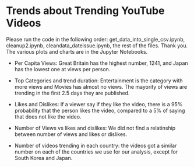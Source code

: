 # Trends about Trending YouTube Videos

Please run the code in the following order: get_data_into_single_csv.ipynb, cleanup2.ipynb, cleandata_dateissue.ipynb, the rest of the files. Thank you. The various plots and charts are in the Jupyter Notebooks. 

- Per Capita Views: Great Britain has the highest number, 1241, and Japan has the lowest one at  views per person.

- Top Categories and trend duration: Entertainment is the category with more views and Movies has almost no views. The mayority of views are trending in the first 2.5 days they are published.

- Likes and Dislikes: If a viewer say if they like the video, there is a 95% probability that the person likes the video, compared to a 5% of saying that does not like the video.

- Number of Views vs likes and dislikes: We did not find a relatinship between number of views and likes or dislikes.

- Number of videos trending in each country: the videos got a similar number on each of the countries we use for our analysis, except for South Korea and Japan.
